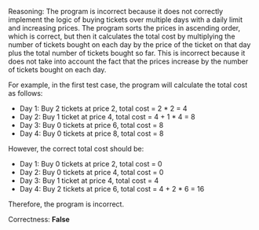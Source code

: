 Reasoning: 
The program is incorrect because it does not correctly implement the logic of buying tickets over multiple days with a daily limit and increasing prices. The program sorts the prices in ascending order, which is correct, but then it calculates the total cost by multiplying the number of tickets bought on each day by the price of the ticket on that day plus the total number of tickets bought so far. This is incorrect because it does not take into account the fact that the prices increase by the number of tickets bought on each day.

For example, in the first test case, the program will calculate the total cost as follows:

* Day 1: Buy 2 tickets at price 2, total cost = 2 * 2 = 4
* Day 2: Buy 1 ticket at price 4, total cost = 4 + 1 * 4 = 8
* Day 3: Buy 0 tickets at price 6, total cost = 8
* Day 4: Buy 0 tickets at price 8, total cost = 8

However, the correct total cost should be:

* Day 1: Buy 0 tickets at price 2, total cost = 0
* Day 2: Buy 0 tickets at price 4, total cost = 0
* Day 3: Buy 1 ticket at price 4, total cost = 4
* Day 4: Buy 2 tickets at price 6, total cost = 4 + 2 * 6 = 16

Therefore, the program is incorrect.

Correctness: **False**